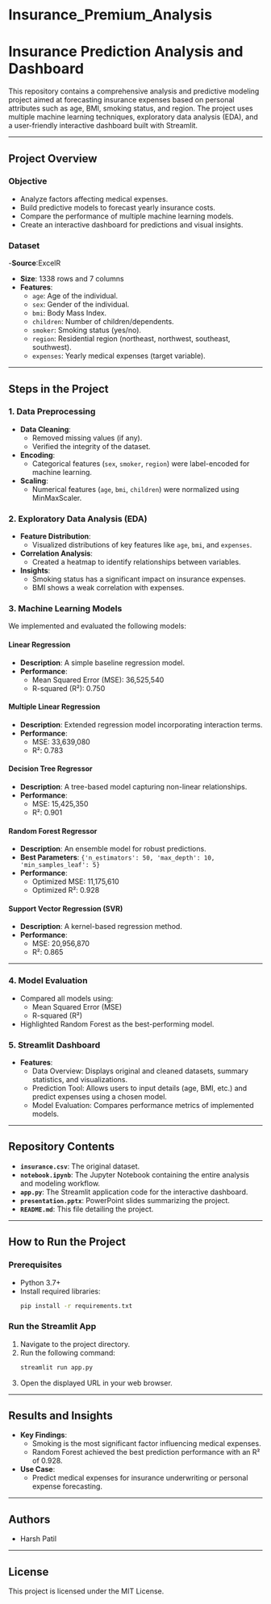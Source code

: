 # Insurance_Premium_Analysis

# Insurance Prediction Analysis and Dashboard

This repository contains a comprehensive analysis and predictive modeling project aimed at forecasting insurance expenses based on personal attributes such as age, BMI, smoking status, and region. The project uses multiple machine learning techniques, exploratory data analysis (EDA), and a user-friendly interactive dashboard built with Streamlit.

---

## Project Overview

### Objective
- Analyze factors affecting medical expenses.
- Build predictive models to forecast yearly insurance costs.
- Compare the performance of multiple machine learning models.
- Create an interactive dashboard for predictions and visual insights.

### Dataset
-**Source**:ExcelR
- **Size**: 1338 rows and 7 columns
- **Features**:
  - `age`: Age of the individual.
  - `sex`: Gender of the individual.
  - `bmi`: Body Mass Index.
  - `children`: Number of children/dependents.
  - `smoker`: Smoking status (yes/no).
  - `region`: Residential region (northeast, northwest, southeast, southwest).
  - `expenses`: Yearly medical expenses (target variable).

---

## Steps in the Project

### 1. Data Preprocessing
- **Data Cleaning**:
  - Removed missing values (if any).
  - Verified the integrity of the dataset.
- **Encoding**:
  - Categorical features (`sex`, `smoker`, `region`) were label-encoded for machine learning.
- **Scaling**:
  - Numerical features (`age`, `bmi`, `children`) were normalized using MinMaxScaler.

### 2. Exploratory Data Analysis (EDA)
- **Feature Distribution**:
  - Visualized distributions of key features like `age`, `bmi`, and `expenses`.
- **Correlation Analysis**:
  - Created a heatmap to identify relationships between variables.
- **Insights**:
  - Smoking status has a significant impact on insurance expenses.
  - BMI shows a weak correlation with expenses.

### 3. Machine Learning Models
We implemented and evaluated the following models:

#### Linear Regression
- **Description**: A simple baseline regression model.
- **Performance**:
  - Mean Squared Error (MSE): 36,525,540
  - R-squared (R²): 0.750

#### Multiple Linear Regression
- **Description**: Extended regression model incorporating interaction terms.
- **Performance**:
  - MSE: 33,639,080
  - R²: 0.783

#### Decision Tree Regressor
- **Description**: A tree-based model capturing non-linear relationships.
- **Performance**:
  - MSE: 15,425,350
  - R²: 0.901

#### Random Forest Regressor
- **Description**: An ensemble model for robust predictions.
- **Best Parameters**: `{'n_estimators': 50, 'max_depth': 10, 'min_samples_leaf': 5}`
- **Performance**:
  - Optimized MSE: 11,175,610
  - Optimized R²: 0.928

#### Support Vector Regression (SVR)
- **Description**: A kernel-based regression method.
- **Performance**:
  - MSE: 20,956,870
  - R²: 0.865

---

### 4. Model Evaluation
- Compared all models using:
  - Mean Squared Error (MSE)
  - R-squared (R²)
- Highlighted Random Forest as the best-performing model.

### 5. Streamlit Dashboard
- **Features**:
  - Data Overview: Displays original and cleaned datasets, summary statistics, and visualizations.
  - Prediction Tool: Allows users to input details (age, BMI, etc.) and predict expenses using a chosen model.
  - Model Evaluation: Compares performance metrics of implemented models.

---

## Repository Contents
- **`insurance.csv`**: The original dataset.
- **`notebook.ipynb`**: The Jupyter Notebook containing the entire analysis and modeling workflow.
- **`app.py`**: The Streamlit application code for the interactive dashboard.
- **`presentation.pptx`**: PowerPoint slides summarizing the project.
- **`README.md`**: This file detailing the project.

---

## How to Run the Project

### Prerequisites
- Python 3.7+
- Install required libraries:
  ```bash
  pip install -r requirements.txt
  ```

### Run the Streamlit App
1. Navigate to the project directory.
2. Run the following command:
   ```bash
   streamlit run app.py
   ```
3. Open the displayed URL in your web browser.

---

## Results and Insights
- **Key Findings**:
  - Smoking is the most significant factor influencing medical expenses.
  - Random Forest achieved the best prediction performance with an R² of 0.928.
- **Use Case**:
  - Predict medical expenses for insurance underwriting or personal expense forecasting.

---

## Authors
- Harsh Patil

---

## License
This project is licensed under the MIT License.

